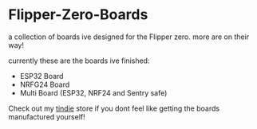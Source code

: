 # Flipper-Zero-Boards
a collection of boards ive designed for the Flipper zero. more are on their way!

currently these are the boards ive finished:
- ESP32 Board
- NRFG24 Board
- Multi Board (ESP32, NRF24 and Sentry safe)

Check out my [tindie](https://www.tindie.com/stores/drb0rk/) store if you dont feel like getting the boards manufactured yourself!
